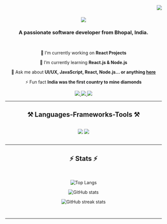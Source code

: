 <img align="right" src="https://visitor-badge.laobi.icu/badge?page_id=prateekbagre.prateekbagre" />

<h1 align="center">
    <img src="https://readme-typing-svg.herokuapp.com/?font=Poppins&size=40&weight=600&center=true&vCenter=true&width=500&height=70&duration=4000&lines=Hi+There!+👋;+I'm+Prateek+Bagre!;" />
</h1>

<h3 align="center">A passionate software developer from Bhopal, India.</h3>

<br/>

<div align="center">
 
 🔭 I’m currently working on **React Projects**
 
 🌱 I’m currently learning **React.js & Node.js**

💬 Ask me about **UI/UX, JavaScript, React, Node.js... or anything [here](https://github.com/prateekbagre/prateekbagre/issues)**

⚡ Fun fact **India was the first country to mine diamonds**

 </div>
 
<div align="center"> 
  <a href="mailto:prateekbagre@gmail.com">
    <img src="https://img.shields.io/badge/Gmail-333333?style=for-the-badge&logo=gmail&logoColor=red" />
  </a>
  <a href="https://linkedin.com/in/prateek-bagre" target="_blank">
    <img src="https://img.shields.io/badge/LinkedIn-0077B5?style=for-the-badge&logo=linkedin&logoColor=white" target="_blank" />
  </a>
  <a href="https://vercel.com/prateek-bagres-projects" target="_blank">
     <img src="https://img.shields.io/badge/Portfolio-FF5722?style=for-the-badge&logo=todoist&logoColor=white" target="_blank" /> <!-- sqlite, safari, google-chrome are other good icon options -->
  </a>
</div>

 <hr/>
 
<h2 align="center">⚒️ Languages-Frameworks-Tools ⚒️</h2>
<br/>
<div align="center">
    <img src="https://skillicons.dev/icons?i=react,bootstrap,html,css,vscode,github,figma,tailwind,git" />
    <img src="https://skillicons.dev/icons?i=nodejs,javascript,express,mongodb,mysql" /><br>
</div>

<br/>

<hr/>

<h2 align="center">⚡ Stats ⚡</h2>
<br>
<div align=center>

![Top Langs](https://github-readme-stats.vercel.app/api/top-langs/?username=prateekbagre&theme=tokyonight)

![GitHub stats](https://github-readme-stats.vercel.app/api?username=prateekbagre&show_icons=true)  

![GitHub streak stats](https://streak-stats.demolab.com/?user=prateekbagre)

</div>

<br/>

<hr/>
